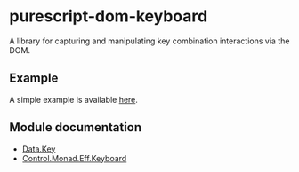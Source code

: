 # purescript-dom-keyboard

A library for capturing and manipulating key combination interactions via the DOM.

## Example
A simple example is available [here](Example.purs).

## Module documentation
* [Data.Key](docs/Data/Key.md)
* [Control.Monad.Eff.Keyboard](docs/Control/Monad/Eff/Keyboard.md)

